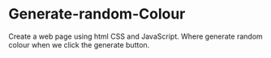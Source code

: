 # Generate-random-Colour
Create a web page using html CSS and JavaScript. Where generate random colour when we click the generate button.
